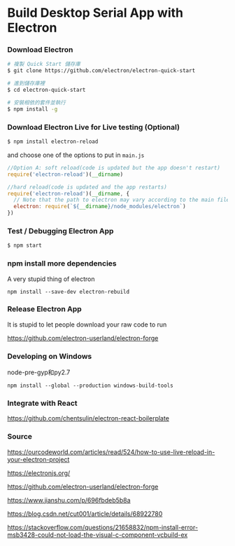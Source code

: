 # Build Desktop Serial App with Electron

### Download Electron

```bash
# 複製 Quick Start 儲存庫
$ git clone https://github.com/electron/electron-quick-start

# 進到儲存庫裡
$ cd electron-quick-start

# 安裝相依的套件並執行
$ npm install -g
```

### Download Electron Live for Live testing (Optional)

```bash
$ npm install electron-reload
```

and choose one of the options to put in `main.js`

```js
//Option A: soft reload(code is updated but the app doesn't restart)
require('electron-reload')(__dirname)

//hard reload(code is updated and the app restarts)
require('electron-reload')(__dirname, {
  // Note that the path to electron may vary according to the main file
  electron: require(`${__dirname}/node_modules/electron`)
})
```

### Test / Debugging Electron App

```bash
$ npm start
```

### npm install more dependencies

A very stupid thing of electron

```
npm install --save-dev electron-rebuild
```

### Release Electron App

It is stupid to let people download your raw code to run

https://github.com/electron-userland/electron-forge

### Developing on Windows

node-pre-gyp和py2.7

```
npm install --global --production windows-build-tools
```

### Integrate with React

https://github.com/chentsulin/electron-react-boilerplate

### Source

https://ourcodeworld.com/articles/read/524/how-to-use-live-reload-in-your-electron-project

https://electronjs.org/

https://github.com/electron-userland/electron-forge

https://www.jianshu.com/p/696fbdeb5b8a

https://blog.csdn.net/cut001/article/details/68922780

https://stackoverflow.com/questions/21658832/npm-install-error-msb3428-could-not-load-the-visual-c-component-vcbuild-ex